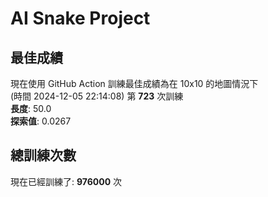 
# AI Snake Project

## **最佳成績**







































































































































































































































































































現在使用 GitHub Action 訓練最佳成績為在 10x10 的地圖情況下  
(時間 2024-12-05 22:14:08) 第 **723** 次訓練  
**長度**: 50.0  
**探索值**: 0.0267















































































































































































































































































































































































































































































































































































































## 總訓練次數
現在已經訓練了: **976000** 次
